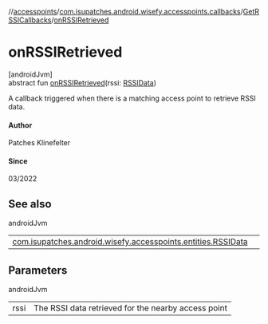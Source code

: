 //[accesspoints](../../../index.md)/[com.isupatches.android.wisefy.accesspoints.callbacks](../index.md)/[GetRSSICallbacks](index.md)/[onRSSIRetrieved](on-r-s-s-i-retrieved.md)

# onRSSIRetrieved

[androidJvm]\
abstract fun [onRSSIRetrieved](on-r-s-s-i-retrieved.md)(rssi: [RSSIData](../../com.isupatches.android.wisefy.accesspoints.entities/-r-s-s-i-data/index.md))

A callback triggered when there is a matching access point to retrieve RSSI data.

#### Author

Patches Klinefelter

#### Since

03/2022

## See also

androidJvm

| | |
|---|---|
| [com.isupatches.android.wisefy.accesspoints.entities.RSSIData](../../com.isupatches.android.wisefy.accesspoints.entities/-r-s-s-i-data/index.md) |  |

## Parameters

androidJvm

| | |
|---|---|
| rssi | The RSSI data retrieved for the nearby access point |
